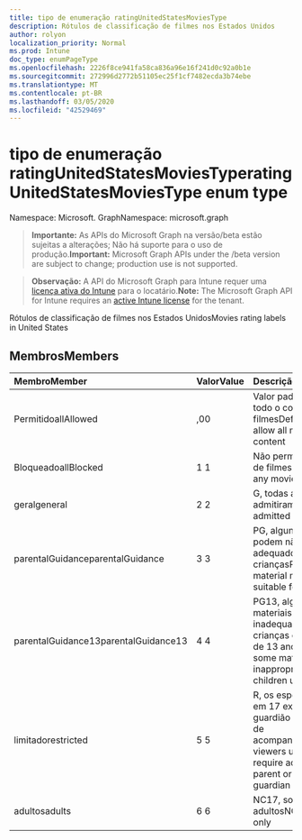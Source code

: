 ```yaml
---
title: tipo de enumeração ratingUnitedStatesMoviesType
description: Rótulos de classificação de filmes nos Estados Unidos
author: rolyon
localization_priority: Normal
ms.prod: Intune
doc_type: enumPageType
ms.openlocfilehash: 2226f8ce941fa58ca836a96e16f241d0c92a0b1e
ms.sourcegitcommit: 272996d2772b51105ec25f1cf7482ecda3b74ebe
ms.translationtype: MT
ms.contentlocale: pt-BR
ms.lasthandoff: 03/05/2020
ms.locfileid: "42529469"
---
```

# <a name="ratingunitedstatesmoviestype-enum-type"></a><span data-ttu-id="3676e-103">tipo de enumeração ratingUnitedStatesMoviesType</span><span class="sxs-lookup"><span data-stu-id="3676e-103">ratingUnitedStatesMoviesType enum type</span></span>

<span data-ttu-id="3676e-104">Namespace: Microsoft. Graph</span><span class="sxs-lookup"><span data-stu-id="3676e-104">Namespace: microsoft.graph</span></span>

> <span data-ttu-id="3676e-105">**Importante:** As APIs do Microsoft Graph na versão/beta estão sujeitas a alterações; Não há suporte para o uso de produção.</span><span class="sxs-lookup"><span data-stu-id="3676e-105">**Important:** Microsoft Graph APIs under the /beta version are subject to change; production use is not supported.</span></span>

> <span data-ttu-id="3676e-106">**Observação:** A API do Microsoft Graph para Intune requer uma [licença ativa do Intune](https://go.microsoft.com/fwlink/?linkid=839381) para o locatário.</span><span class="sxs-lookup"><span data-stu-id="3676e-106">**Note:** The Microsoft Graph API for Intune requires an [active Intune license](https://go.microsoft.com/fwlink/?linkid=839381) for the tenant.</span></span>

<span data-ttu-id="3676e-107">Rótulos de classificação de filmes nos Estados Unidos</span><span class="sxs-lookup"><span data-stu-id="3676e-107">Movies rating labels in United States</span></span>

## <a name="members"></a><span data-ttu-id="3676e-108">Membros</span><span class="sxs-lookup"><span data-stu-id="3676e-108">Members</span></span>
|<span data-ttu-id="3676e-109">Membro</span><span class="sxs-lookup"><span data-stu-id="3676e-109">Member</span></span>|<span data-ttu-id="3676e-110">Valor</span><span class="sxs-lookup"><span data-stu-id="3676e-110">Value</span></span>|<span data-ttu-id="3676e-111">Descrição</span><span class="sxs-lookup"><span data-stu-id="3676e-111">Description</span></span>|
|:---|:---|:---|
|<span data-ttu-id="3676e-112">Permitido</span><span class="sxs-lookup"><span data-stu-id="3676e-112">allAllowed</span></span>|<span data-ttu-id="3676e-113">,0</span><span class="sxs-lookup"><span data-stu-id="3676e-113">0</span></span>|<span data-ttu-id="3676e-114">Valor padrão, permitir todo o conteúdo de filmes</span><span class="sxs-lookup"><span data-stu-id="3676e-114">Default value, allow all movies content</span></span>|
|<span data-ttu-id="3676e-115">Bloqueado</span><span class="sxs-lookup"><span data-stu-id="3676e-115">allBlocked</span></span>|<span data-ttu-id="3676e-116">1 </span><span class="sxs-lookup"><span data-stu-id="3676e-116">1</span></span>|<span data-ttu-id="3676e-117">Não permitir conteúdo de filmes</span><span class="sxs-lookup"><span data-stu-id="3676e-117">Do not allow any movies content</span></span>|
|<span data-ttu-id="3676e-118">geral</span><span class="sxs-lookup"><span data-stu-id="3676e-118">general</span></span>|<span data-ttu-id="3676e-119">2 </span><span class="sxs-lookup"><span data-stu-id="3676e-119">2</span></span>|<span data-ttu-id="3676e-120">G, todas as idades admitiram</span><span class="sxs-lookup"><span data-stu-id="3676e-120">G, all ages admitted</span></span>|
|<span data-ttu-id="3676e-121">parentalGuidance</span><span class="sxs-lookup"><span data-stu-id="3676e-121">parentalGuidance</span></span>|<span data-ttu-id="3676e-122">3 </span><span class="sxs-lookup"><span data-stu-id="3676e-122">3</span></span>|<span data-ttu-id="3676e-123">PG, alguns materiais podem não ser adequados para crianças</span><span class="sxs-lookup"><span data-stu-id="3676e-123">PG, some material may not be suitable for children</span></span>|
|<span data-ttu-id="3676e-124">parentalGuidance13</span><span class="sxs-lookup"><span data-stu-id="3676e-124">parentalGuidance13</span></span>|<span data-ttu-id="3676e-125">4 </span><span class="sxs-lookup"><span data-stu-id="3676e-125">4</span></span>|<span data-ttu-id="3676e-126">PG13, alguns materiais podem ser inadequados para crianças com menos de 13 anos</span><span class="sxs-lookup"><span data-stu-id="3676e-126">PG13, some material may be inappropriate for children under 13</span></span>|
|<span data-ttu-id="3676e-127">limitado</span><span class="sxs-lookup"><span data-stu-id="3676e-127">restricted</span></span>|<span data-ttu-id="3676e-128">5 </span><span class="sxs-lookup"><span data-stu-id="3676e-128">5</span></span>|<span data-ttu-id="3676e-129">R, os espectadores em 17 exigem o guardião pai ou adulto de acompanhamento</span><span class="sxs-lookup"><span data-stu-id="3676e-129">R, viewers under 17 require accompanying parent or adult guardian</span></span>|
|<span data-ttu-id="3676e-130">adultos</span><span class="sxs-lookup"><span data-stu-id="3676e-130">adults</span></span>|<span data-ttu-id="3676e-131">6 </span><span class="sxs-lookup"><span data-stu-id="3676e-131">6</span></span>|<span data-ttu-id="3676e-132">NC17, somente para adultos</span><span class="sxs-lookup"><span data-stu-id="3676e-132">NC17, adults only</span></span>|



